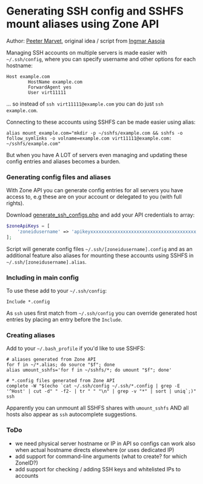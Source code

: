 # Generating SSH config and SSHFS mount aliases using Zone API

Author: [Peeter Marvet](https://github.com/petskratt), original idea / script from [Ingmar Aasoja](https://github.com/ybr-nx)

Managing SSH accounts on multiple servers is made easier with `~/.ssh/config`, where 
you can specify username and other options for each hostname:

```sshconfig
Host example.com
        HostName example.com
        ForwardAgent yes
        User virt11111
```

... so instead of `ssh virt11111@example.com` you can do just `ssh example.com`.

Connecting to these accounts using SSHFS can be made easier using alias:

```shell
alias mount_example.com="mkdir -p ~/sshfs/example.com && sshfs -o follow_symlinks -o volname=example.com virt11111@example.com: ~/sshfs/example.com"
```

But when you have A LOT of servers even managing and updating these config entries and aliases becomes a burden.

### Generating config files and aliases

With Zone API you can generate config entries for all servers you have access to,
e.g these are on your account or delegated to you (with full rights).

Download [generate_ssh_configs.php](/scripts/generate_ssh_configs.php) and add your 
API credentials to array:

```php
$zoneApiKeys = [
	'zoneidusername' => 'apikeyxxxxxxxxxxxxxxxxxxxxxxxxxxxxxxxxxxxxxxx',
];
```

Script will generate config files `~/.ssh/[zoneidusername].config` and as an additional
feature also aliases for mounting these accounts using SSHFS in `~/.ssh/[zoneidusername].alias`.

### Including in main config

To use these add to your `~/.ssh/config`:

```sshconfig
Include *.config
```

As `ssh` uses first match from `~/.ssh/config` you can override generated host entries by placing 
an entry before the `Include`.

### Creating aliases

Add to your `~/.bash_profile` if you'd like to use SSHFS:

```shell
# aliases generated from Zone API
for f in ~/*.alias; do source "$f"; done
alias umount_sshfs='for f in ~/sshfs/*; do umount "$f"; done'

# *.config files generated from Zone API
complete -W "$(echo `cat ~/.ssh/config ~/.ssh/*.config | grep -E '^Host' | cut -d" " -f2- | tr " " "\n" | grep -v "*" | sort | uniq`;)" ssh
```

Apparently you can unmount all SSHFS shares with `umount_sshfs` AND all hosts also appear as `ssh` autocomplete suggestions. 

### ToDo

* we need physical server hostname or IP in API so configs can work also when actual hostname directs elsewhere (or uses dedicated IP)
* add support for command-line arguments (what to create? for which ZoneID?)
* add support for checking / adding SSH keys and whitelisted IPs to accounts
